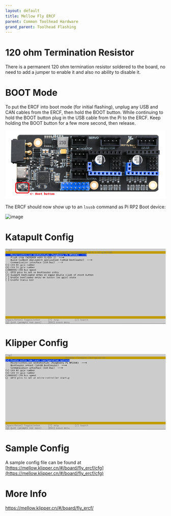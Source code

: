 ```yaml
---
layout: default 
title: Mellow Fly ERCF
parent: Common Toolhead Hardware
grand_parent: Toolhead Flashing
---
```


# 120 ohm Termination Resistor

There is a permanent 120 ohm termination resistor soldered to the board, no need to add a jumper to enable it and also no ability to disable it.

# BOOT Mode

To put the ERCF into boot mode (for initial flashing), unplug any USB and CAN cables from the ERCF, then hold the BOOT button. While continuing to hold the BOOT button plug in the USB cable from the Pi to the ERCF. Keep holding the BOOT button for a few more second, then release.

![image](img/dfu-mode.png)

The ERCF should now show up to an `lsusb` command as Pi RP2 Boot device:

![image](https://user-images.githubusercontent.com/124253477/226155004-2cc63e48-4545-46c0-92ed-b09cd26c8e80.png)


# Katapult Config

![image](./img/canboot.png)

# Klipper Config

![image](./img/klipper-canboot.png)

# Sample Config

A sample config file can be found at [https://mellow.klipper.cn/#/board/fly_ercf/cfg](https://mellow.klipper.cn/#/board/fly_ercf/cfg)

# More Info

[https://mellow.klipper.cn/#/board/fly_ercf/
](https://mellow.klipper.cn/#/board/fly_ercf/
)
